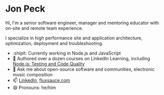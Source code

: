 # Jon Peck

Hi, I'm a senior software engineer, manager and mentoring educator with on-site and remote team experience.

I specialize in high performance site and application architecture, optimization, deployment and troubleshooting.

- :shipit: Currently working in Node.js and JavaScript
- :school: Authored over a dozen courses on LinkedIn Learning, including [Node.js: Testing and Code Quality](https://www.linkedin.com/learning/node-js-testing-and-code-quality)
- 💬 Ask me about open-source software and communities, electronic music composition
- 📫 [LinkedIn](https://www.linkedin.com/in/jonpeck/), [fluxsauce.com](https://www.fluxsauce.com/)
- 😄 Pronouns: he/him
